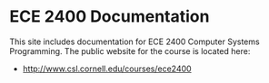 
ECE 2400 Documentation
==========================================================================

This site includes documentation for ECE 2400 Computer Systems
Programming. The public website for the course is located here:

 - <http://www.csl.cornell.edu/courses/ece2400>

